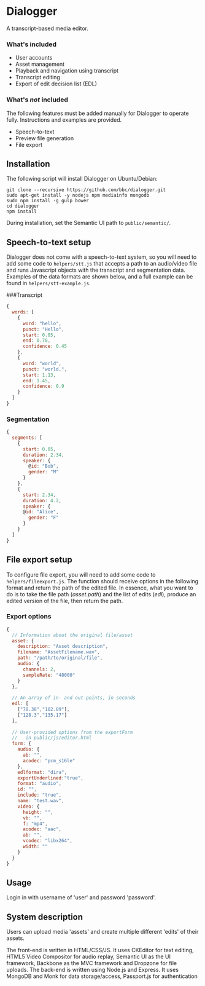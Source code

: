 # Dialogger 

A transcript-based media editor.

### What's included
* User accounts
* Asset management
* Playback and navigation using transcript
* Transcript editing
* Export of edit decision list (EDL)

### What's *not* included
The following features must be added manually for Dialogger to operate fully. Instructions and examples are provided.

* Speech-to-text
* Preview file generation
* File export

## Installation

The following script will install Dialogger on Ubuntu/Debian:

    git clone --recursive https://github.com/bbc/dialogger.git
    sudo apt-get install -y nodejs npm mediainfo mongodb
    sudo npm install -g gulp bower
    cd dialogger
    npm install

During installation, set the Semantic UI path to `public/semantic/`.

## Speech-to-text setup

Dialogger does not come with a speech-to-text system, so you will need to add some code to `helpers/stt.js` that accepts a path to an audio/video file and runs Javascript objects with the transcript and segmentation data. Examples of the data formats are shown below, and a full example can be found in `helpers/stt-example.js`.

###Transcript

```javascript
{
  words: [
    {
      word: "hello",
      punct: "Hello",
      start: 0.05,
      end: 0.78,
      confidence: 0.45
    },
    {
      word: "world",
      punct: "world.",
      start: 1.13,
      end: 1.45,
      confidence: 0.9
    }
  ]
}
```

### Segmentation

```javascript
{
  segments: [
    {
      start: 0.05,
      duration: 2.34,
      speaker: {
        @id: "Bob",
        gender: "M"
      }
    },
    {
      start: 2.34,
      duration: 4.2,
      speaker: {
      @id: "Alice",
        gender: "F"
      }
    }
  ]
}
```

## File export setup

To configure file export, you will need to add some code to `helpers/fileexport.js`. The function should receive options in the following format and return the path of the edited file. In essence, what you want to do is to take the file path (*asset.path*) and the list of edits (*edl*), produce an edited version of the file, then return the path.

### Export options

```javascript
{
  // Information about the original file/asset
  asset: {
    description: "Asset description",
    filename: "AssetFilename.wav",
    path: "/path/to/original/file",
    audio: {
      channels: 2,
      sampleRate: "48000"
    }
  },
  
  // An array of in- and out-points, in seconds
  edl: [
    ["78.38","102.89"],
    ["128.3","135.17"]
  ],
  
  // User-provided options from the exportForm
  //   in public/js/editor.html
  form: {
    audio: {
      ab: "",
      acodec: "pcm_s16le"
    },
    edlformat: "dira",
    exportUnderlined:"true",
    format: "audio",
    id: "",
    include: "true",
    name: "test.wav",
    video: {
      height: "",
      vb: "",
      f: "mp4",
      acodec: "aac",
      ab: "",
      vcodec: "libx264",
      width: ""
    }
  }
}
```



## Usage

Login in with username of 'user' and password 'password'.

## System description

Users can upload media 'assets' and create multiple different 'edits' of their assets.

The front-end is written in HTML/CSS/JS. It uses CKEditor for text editing, HTML5 Video Compositor for audio replay,
Semantic UI as the UI framework, Backbone as the MVC framework and Dropzone for file uploads.  The back-end is written
using Node.js and Express. It uses MongoDB and Monk for data storage/access, Passport.js for authentication
